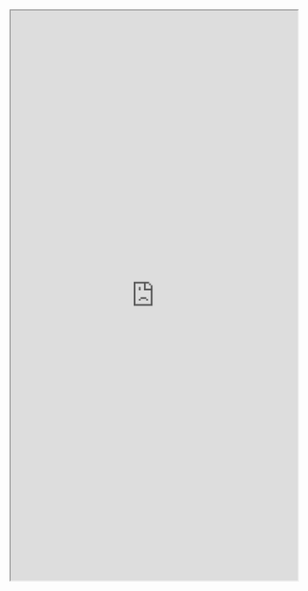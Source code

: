 <iframe width="100%" height="1000px" src="https://embed.plnkr.co/b0TOg5IYPCDp6fZFyNes/?show=preview&sidebar=none"></iframe>
